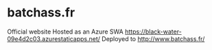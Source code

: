 # batchass.fr
Official website
Hosted as an Azure SWA https://black-water-09e4d2c03.azurestaticapps.net/
Deployed to http://www.batchass.fr/